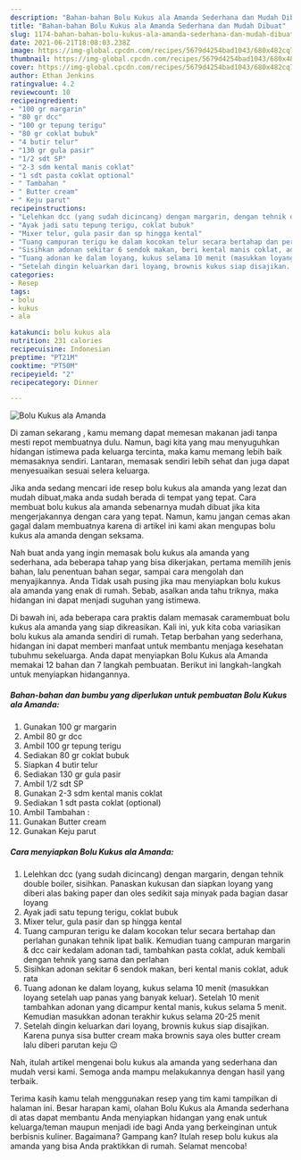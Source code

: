 ```yaml
---
description: "Bahan-bahan Bolu Kukus ala Amanda Sederhana dan Mudah Dibuat"
title: "Bahan-bahan Bolu Kukus ala Amanda Sederhana dan Mudah Dibuat"
slug: 1174-bahan-bahan-bolu-kukus-ala-amanda-sederhana-dan-mudah-dibuat
date: 2021-06-21T18:08:03.238Z
image: https://img-global.cpcdn.com/recipes/5679d4254bad1043/680x482cq70/bolu-kukus-ala-amanda-foto-resep-utama.jpg
thumbnail: https://img-global.cpcdn.com/recipes/5679d4254bad1043/680x482cq70/bolu-kukus-ala-amanda-foto-resep-utama.jpg
cover: https://img-global.cpcdn.com/recipes/5679d4254bad1043/680x482cq70/bolu-kukus-ala-amanda-foto-resep-utama.jpg
author: Ethan Jenkins
ratingvalue: 4.2
reviewcount: 10
recipeingredient:
- "100 gr margarin"
- "80 gr dcc"
- "100 gr tepung terigu"
- "80 gr coklat bubuk"
- "4 butir telur"
- "130 gr gula pasir"
- "1/2 sdt SP"
- "2-3 sdm kental manis coklat"
- "1 sdt pasta coklat optional"
- " Tambahan "
- " Butter cream"
- " Keju parut"
recipeinstructions:
- "Lelehkan dcc (yang sudah dicincang) dengan margarin, dengan tehnik double boiler, sisihkan. Panaskan kukusan dan siapkan loyang yang diberi alas baking paper dan oles sedikit saja minyak pada bagian dasar loyang"
- "Ayak jadi satu tepung terigu, coklat bubuk"
- "Mixer telur, gula pasir dan sp hingga kental"
- "Tuang campuran terigu ke dalam kocokan telur secara bertahap dan perlahan gunakan tehnik lipat balik. Kemudian tuang campuran margarin &amp; dcc cair kedalam adonan tadi, tambahkan pasta coklat, aduk kembali dengan tehnik yang sama dan perlahan"
- "Sisihkan adonan sekitar 6 sendok makan, beri kental manis coklat, aduk rata"
- "Tuang adonan ke dalam loyang, kukus selama 10 menit (masukkan loyang setelah uap panas yang banyak keluar). Setelah 10 menit tambahkan adonan yang dicampur kental manis, kukus selama 5 menit. Kemudian masukkan adonan terakhir kukus selama 20-25 menit"
- "Setelah dingin keluarkan dari loyang, brownis kukus siap disajikan. Karena punya sisa butter cream maka brownis saya oles butter cream lalu diberi parutan keju 😉"
categories:
- Resep
tags:
- bolu
- kukus
- ala

katakunci: bolu kukus ala 
nutrition: 231 calories
recipecuisine: Indonesian
preptime: "PT21M"
cooktime: "PT50M"
recipeyield: "2"
recipecategory: Dinner

---
```



![Bolu Kukus ala Amanda](https://img-global.cpcdn.com/recipes/5679d4254bad1043/680x482cq70/bolu-kukus-ala-amanda-foto-resep-utama.jpg)

Di zaman  sekarang , kamu memang dapat memesan makanan jadi tanpa mesti repot membuatnya dulu. Namun, bagi kita yang mau menyuguhkan hidangan istimewa pada keluarga tercinta, maka kamu memang lebih baik memasaknya sendiri. Lantaran, memasak sendiri lebih sehat dan juga dapat menyesuaikan sesuai selera keluarga.

Jika anda sedang mencari ide resep bolu kukus ala amanda yang lezat dan mudah dibuat,maka anda sudah berada di tempat yang tepat. Cara membuat bolu kukus ala amanda  sebenarnya mudah dibuat jika kita mengerjakannya dengan cara yang tepat. Namun, kamu jangan cemas akan gagal dalam membuatnya 
karena di artikel ini kami akan mengupas bolu kukus ala amanda dengan seksama.  



Nah buat anda yang ingin memasak bolu kukus ala amanda yang sederhana, ada beberapa tahap yang bisa dikerjakan, pertama memilih jenis bahan, lalu penentuan bahan segar, sampai cara mengolah dan menyajikannya. Anda Tidak usah pusing jika mau menyiapkan bolu kukus ala amanda yang enak di rumah. Sebab, asalkan anda  tahu triknya, maka hidangan ini dapat menjadi suguhan yang istimewa.

Di bawah ini, ada beberapa cara praktis  dalam memasak caramembuat bolu kukus ala amanda yang siap dikreasikan. Kali ini, yuk kita coba variasikan bolu kukus ala amanda sendiri di rumah. Tetap berbahan yang sederhana, hidangan ini dapat memberi manfaat untuk membantu menjaga kesehatan tubuhmu sekeluarga. Anda dapat menyiapkan Bolu Kukus ala Amanda memakai 12 bahan dan 7 langkah pembuatan. Berikut ini langkah-langkah untuk menyiapkan hidangannya.

<!--inarticleads1-->

##### Bahan-bahan dan bumbu yang diperlukan untuk pembuatan Bolu Kukus ala Amanda:

1. Gunakan 100 gr margarin
1. Ambil 80 gr dcc
1. Ambil 100 gr tepung terigu
1. Sediakan 80 gr coklat bubuk
1. Siapkan 4 butir telur
1. Sediakan 130 gr gula pasir
1. Ambil 1/2 sdt SP
1. Gunakan 2-3 sdm kental manis coklat
1. Sediakan 1 sdt pasta coklat (optional)
1. Ambil  Tambahan :
1. Gunakan  Butter cream
1. Gunakan  Keju parut




<!--inarticleads2-->

##### Cara menyiapkan Bolu Kukus ala Amanda:

1. Lelehkan dcc (yang sudah dicincang) dengan margarin, dengan tehnik double boiler, sisihkan. Panaskan kukusan dan siapkan loyang yang diberi alas baking paper dan oles sedikit saja minyak pada bagian dasar loyang
1. Ayak jadi satu tepung terigu, coklat bubuk
1. Mixer telur, gula pasir dan sp hingga kental
1. Tuang campuran terigu ke dalam kocokan telur secara bertahap dan perlahan gunakan tehnik lipat balik. Kemudian tuang campuran margarin &amp; dcc cair kedalam adonan tadi, tambahkan pasta coklat, aduk kembali dengan tehnik yang sama dan perlahan
1. Sisihkan adonan sekitar 6 sendok makan, beri kental manis coklat, aduk rata
1. Tuang adonan ke dalam loyang, kukus selama 10 menit (masukkan loyang setelah uap panas yang banyak keluar). Setelah 10 menit tambahkan adonan yang dicampur kental manis, kukus selama 5 menit. Kemudian masukkan adonan terakhir kukus selama 20-25 menit
1. Setelah dingin keluarkan dari loyang, brownis kukus siap disajikan. Karena punya sisa butter cream maka brownis saya oles butter cream lalu diberi parutan keju 😉




Nah, itulah artikel mengenai  bolu kukus ala amanda  yang sederhana dan mudah versi kami. Semoga anda mampu melakukannya dengan hasil yang terbaik. 

Terima kasih kamu telah menggunakan resep yang tim kami tampilkan di halaman ini. Besar harapan kami, olahan  Bolu Kukus ala Amanda sederhana di atas dapat membantu Anda menyiapkan hidangan yang enak untuk keluarga/teman maupun menjadi ide bagi Anda yang berkeinginan untuk berbisnis kuliner. Bagaimana? Gampang kan? Itulah resep bolu kukus ala amanda yang bisa Anda praktikkan di rumah. Selamat mencoba!

